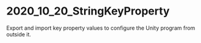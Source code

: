 # 2020_10_20_StringKeyProperty
Export and import key property values to configure the Unity program from outside it.
